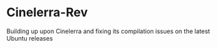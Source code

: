 Cinelerra-Rev
=============

Building up upon Cinelerra and fixing its compilation issues on the latest Ubuntu releases
